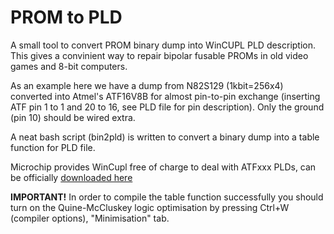 # PROM to PLD
A small tool to convert PROM binary dump into WinCUPL PLD description.
This gives a convinient way to repair bipolar fusable PROMs in old video games and 8-bit computers. 

As an example here we have a dump from N82S129 (1kbit=256x4) converted into Atmel's ATF16V8B for almost pin-to-pin exchange (inserting ATF pin 1 to 1 and 20 to 16, see PLD file for pin description). Only the ground (pin 10) should be wired extra.

A neat bash script (bin2pld) is written to convert a binary dump into a table function for PLD file.

Microchip provides WinCupl free of charge to deal with ATFxxx PLDs, can be officially [downloaded here](https://www.microchip.com/en-us/products/fpgas-and-plds/spld-cplds/pld-design-resources)

**IMPORTANT!** In order to compile the table function successfully you should turn on the Quine-McCluskey logic optimisation by pressing Ctrl+W (compiler options), "Minimisation" tab.
